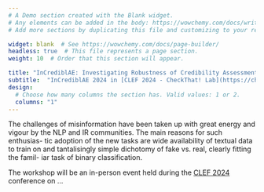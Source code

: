```yaml
---
# A Demo section created with the Blank widget.
# Any elements can be added in the body: https://wowchemy.com/docs/writing-markdown-latex/
# Add more sections by duplicating this file and customizing to your requirements.

widget: blank  # See https://wowchemy.com/docs/page-builder/
headless: true  # This file represents a page section.
weight: 10  # Order that this section will appear.

title: "InCrediblAE: Investigating Robustness of Credibility Assessment with Adversarial Examples"
subtitle:  "InCrediblAE 2024 in [CLEF 2024 - CheckThat! Lab](https://checkthat.gitlab.io/clef2024)"
design:
  # Choose how many columns the section has. Valid values: 1 or 2.
  columns: "1"
---
```


The challenges of misinformation have been taken up with great energy and vigour by the NLP and IR communities. The main reasons for such enthusias- tic adoption of the new tasks are wide availability of textual data to train on and tantalisingly simple dichotomy of fake vs. real, clearly fitting the famil- iar task of binary classification.

The workshop will be an in-person event held during the [CLEF 2024](https://clef2024.clef-initiative.eu/) conference on ...

